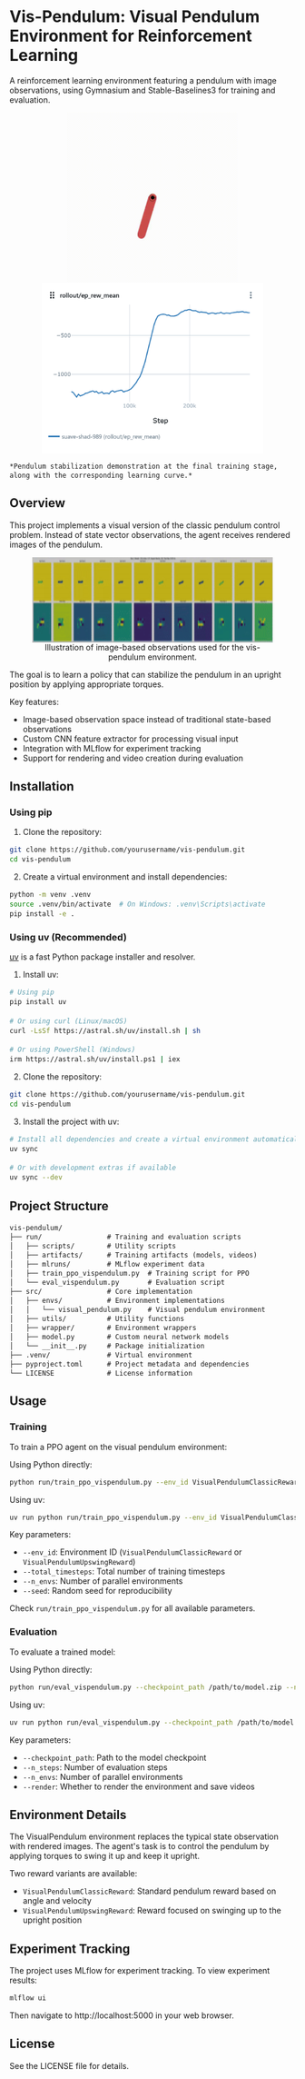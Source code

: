 # Vis-Pendulum: Visual Pendulum Environment for Reinforcement Learning

A reinforcement learning environment featuring a pendulum with image observations, using Gymnasium and Stable-Baselines3 for training and evaluation.

<p align="center">
    <img src="gfx/fitted_pendulum_episode.gif" height="300" alt="Pendulum Episode" style="vertical-align:middle;" />
    <img src="gfx/learning_curve.png" height="300" alt="learning_curve" style="vertical-align:middle;" />
    
    *Pendulum stabilization demonstration at the final training stage, along with the corresponding learning curve.*
</p>

## Overview

This project implements a visual version of the classic pendulum control problem. Instead of state vector observations, the agent receives rendered images of the pendulum. 

<figure style="text-align:center;">
  <img src="gfx/pendulum_observations.png" height="150" alt="Pendulum observations" style="vertical-align:middle;" />
  <figcaption>Illustration of image-based observations used for the vis-pendulum environment.</figcaption>
</figure>

The goal is to learn a policy that can stabilize the pendulum in an upright position by applying appropriate torques.

Key features:
- Image-based observation space instead of traditional state-based observations
- Custom CNN feature extractor for processing visual input
- Integration with MLflow for experiment tracking
- Support for rendering and video creation during evaluation

## Installation

### Using pip

1. Clone the repository:
```bash
git clone https://github.com/yourusername/vis-pendulum.git
cd vis-pendulum
```

2. Create a virtual environment and install dependencies:
```bash
python -m venv .venv
source .venv/bin/activate  # On Windows: .venv\Scripts\activate
pip install -e .
```

### Using uv (Recommended)

[uv](https://docs.astral.sh/uv/) is a fast Python package installer and resolver.

1. Install uv:
```bash
# Using pip
pip install uv

# Or using curl (Linux/macOS)
curl -LsSf https://astral.sh/uv/install.sh | sh

# Or using PowerShell (Windows)
irm https://astral.sh/uv/install.ps1 | iex
```

2. Clone the repository:
```bash
git clone https://github.com/yourusername/vis-pendulum.git
cd vis-pendulum
```

3. Install the project with uv:
```bash
# Install all dependencies and create a virtual environment automatically
uv sync

# Or with development extras if available
uv sync --dev
```

## Project Structure

```
vis-pendulum/
├── run/                # Training and evaluation scripts
│   ├── scripts/        # Utility scripts
│   ├── artifacts/      # Training artifacts (models, videos)
│   ├── mlruns/         # MLflow experiment data
│   ├── train_ppo_vispendulum.py  # Training script for PPO
│   └── eval_vispendulum.py       # Evaluation script
├── src/                # Core implementation
│   ├── envs/           # Environment implementations
│   │   └── visual_pendulum.py    # Visual pendulum environment
│   ├── utils/          # Utility functions
│   ├── wrapper/        # Environment wrappers
│   ├── model.py        # Custom neural network models
│   └── __init__.py     # Package initialization
├── .venv/              # Virtual environment
├── pyproject.toml      # Project metadata and dependencies
└── LICENSE             # License information
```

## Usage

### Training

To train a PPO agent on the visual pendulum environment:

Using Python directly:
```bash
python run/train_ppo_vispendulum.py --env_id VisualPendulumClassicReward --total_timesteps 300000
```

Using uv:
```bash
uv run python run/train_ppo_vispendulum.py --env_id VisualPendulumClassicReward --total_timesteps 300000
```

Key parameters:
- `--env_id`: Environment ID (`VisualPendulumClassicReward` or `VisualPendulumUpswingReward`)
- `--total_timesteps`: Total number of training timesteps
- `--n_envs`: Number of parallel environments
- `--seed`: Random seed for reproducibility

Check `run/train_ppo_vispendulum.py` for all available parameters.

### Evaluation

To evaluate a trained model:

Using Python directly:
```bash
python run/eval_vispendulum.py --checkpoint_path /path/to/model.zip --n_steps 200
```

Using uv:
```bash
uv run python run/eval_vispendulum.py --checkpoint_path /path/to/model.zip --n_steps 200
```

Key parameters:
- `--checkpoint_path`: Path to the model checkpoint
- `--n_steps`: Number of evaluation steps
- `--n_envs`: Number of parallel environments
- `--render`: Whether to render the environment and save videos

## Environment Details

The VisualPendulum environment replaces the typical state observation with rendered images. The agent's task is to control the pendulum by applying torques to swing it up and keep it upright.

Two reward variants are available:
- `VisualPendulumClassicReward`: Standard pendulum reward based on angle and velocity
- `VisualPendulumUpswingReward`: Reward focused on swinging up to the upright position

## Experiment Tracking

The project uses MLflow for experiment tracking. To view experiment results:

```bash
mlflow ui
```

Then navigate to http://localhost:5000 in your web browser.

## License

See the LICENSE file for details.
